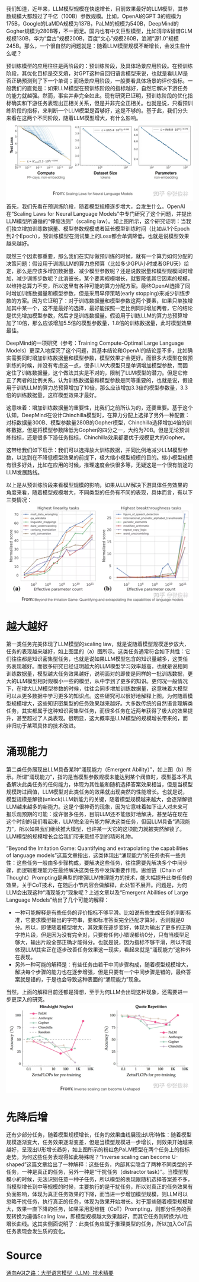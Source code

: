 我们知道，近年来，LLM模型规模在快速增长，目前效果最好的LLM模型，其参数规模大都超过了千亿（100B）参数规模。比如，OpenAI的GPT 3的规模为175B，Google的LaMDA规模为137B，PaLM的规模为540B，DeepMind的Gogher规模为280B等，不一而足。国内也有中文巨型模型，比如清华&智谱GLM规模130B，华为“盘古”规模200B，百度“文心”规模260B，浪潮“源1.0”规模245B。那么，一个很自然的问题就是：随着LLM模型规模不断增长，会发生些什么呢？

预训练模型的应用往往是两阶段的：预训练阶段，及具体场景应用阶段。在预训练阶段，其优化目标是交叉熵，对GPT这种自回归语言模型来说，也就是看LLM是否正确预测到了下一个单词；而场景应用阶段，一般要看具体场景的评价指标。一般我们的直觉是：如果LLM模型在预训练阶段的指标越好，自然它解决下游任务的能力就越强。然而，事实并非完全如此。现有研究已证明，预训练阶段的优化指标确实和下游任务表现出正相关关系，但是并非完全正相关。也就是说，只看预训练阶段的指标，来判断一个LLM模型是否够好，这是不够的。基于此，我们分头来看在这两个不同阶段，随着LLM模型增大，有什么影响。<br />![image.png](./img/1685934869146-6e3fe7e1-7f90-46a7-90cd-a95a5991c471.png?x-oss-process=image%2Fwatermark%2Ctype_d3F5LW1pY3JvaGVp%2Csize_41%2Ctext_Y2hteDA5MjlAdmlwLnFxLmNvbQ%3D%3D%2Ccolor_FFFFFF%2Cshadow_50%2Ct_80%2Cg_se%2Cx_10%2Cy_10#averageHue=%23f9f9f9&clientId=u65e2dab8-75ea-4&from=paste&height=320&id=ubcbc9c22&originHeight=614&originWidth=1440&originalType=binary&ratio=1&rotation=0&showTitle=false&size=271316&status=done&style=none&taskId=ua81b15c6-bd16-449e-9802-3485c9b37f6&title=&width=750)<br />首先，我们先看在预训练阶段，随着模型规模逐步增大，会发生什么。OpenAI在“Scaling Laws for Neural Language Models”中专门研究了这个问题，并提出LLM模型所遵循的“伸缩法则”（scaling law）。如上图所示，这个研究证明：当我们独立增加训练数据量、模型参数规模或者延长模型训练时间（比如从1个Epoch到2个Epoch），预训练模型在测试集上的Loss都会单调降低，也就是说模型效果越来越好。

既然三个因素都重要，那么我们在实际做预训练的时候，就有一个算力如何分配的决策问题：假设用于训练LLM的算力总预算（比如多少GPU小时或者GPU天）给定，那么是应该多增加数据量、减少模型参数呢？还是说数据量和模型规模同时增加，减少训练步数呢？此消彼长，某个要素规模增长，就要降低其它因素的规模，以维持总算力不变，所以这里有各种可能的算力分配方案。最终OpenAI选择了同时增加训练数据量和模型参数，但是采用早停策略(early stopping)来减少训练步数的方案。因为它证明了：对于训练数据量和模型参数这两个要素，如果只单独增加其中某一个，这不是最好的选择，最好能按照一定比例同时增加两者，它的结论是优先增加模型参数，然后才是训练数据量。假设用于训练LLM的算力总预算增加了10倍，那么应该增加5.5倍的模型参数量，1.8倍的训练数据量，此时模型效果最佳。

DeepMind的一项研究（参考：Training Compute-Optimal Large Language Models）更深入地探究了这个问题，其基本结论和OpenAI的结论差不多，比如确实需要同时增加训练数据量和模型参数，模型效果才会更好。而很多大模型在做预训练的时候，并没有考虑这一点，很多LLM大模型只是单调增加模型参数，而固定住了训练数据量，这个做法其实是不对的，限制了LLM模型的潜力。但是它修正了两者的比例关系，认为训练数据量和模型参数是同等重要的，也就是说，假设用于训练LLM的算力总预算增加了10倍，那么应该增加3.3倍的模型参数量，3.3倍的训练数据量，这样模型效果才最好。

这意味着：增加训练数据量的重要性，比我们之前所认为的，还要重要。基于这个认知，DeepMind在设计Chinchilla模型时，在算力分配上选择了另外一种配置：对标数据量300B、模型参数量280B的Gopher模型，Chinchilla选择增加4倍的训练数据，但是将模型参数降低为Gopher的四分之一，大约为70B。但是无论预训练指标，还是很多下游任务指标，Chinchilla效果都要优于规模更大的Gopher。

这带给我们如下启示：我们可以选择放大训练数据，并同比例地减少LLM模型参数，以达到在不降低模型效果的前提下，极大缩小模型规模的目的。缩小模型规模有很多好处，比如在应用的时候，推理速度会快很多等，无疑这是一个很有前途的LLM发展路线。

以上是从预训练阶段来看模型规模的影响，如果从LLM解决下游具体任务效果的角度来看，随着模型规模增大，不同类型的任务有不同的表现，具体而言，有以下三类情况：<br />![image.png](./img/1685934973462-3fe15375-1053-42e7-b4cd-a736ce4b73f6.png?x-oss-process=image%2Fwatermark%2Ctype_d3F5LW1pY3JvaGVp%2Csize_41%2Ctext_Y2hteDA5MjlAdmlwLnFxLmNvbQ%3D%3D%2Ccolor_FFFFFF%2Cshadow_50%2Ct_80%2Cg_se%2Cx_10%2Cy_10#averageHue=%23eae0d7&clientId=u65e2dab8-75ea-4&from=paste&height=399&id=u1d90718b&originHeight=766&originWidth=1440&originalType=binary&ratio=1&rotation=0&showTitle=false&size=492039&status=done&style=none&taskId=u18f07568-afff-43f8-967b-8cda79a94e9&title=&width=750)
<a name="fLCIv"></a>
# 越大越好
第一类任务完美体现了LLM模型的scaling law，就是说随着模型规模逐步放大，任务的表现越来越好，如上图里的（a）图所示。这类任务通常符合如下共性：它们往往都是知识密集型任务，也就是说如果LLM模型包含的知识量越多，这类任务表现越好。而很多研究已经证明越大的LLM模型学习效率越高，也就是说相同训练数据量，模型越大任务效果越好，说明面对的即使是同样的一批训练数据，更大的LLM模型相对规模小一些的模型，从中学到了更多的知识。更何况一般情况下，在增大LLM模型参数的时候，往往会同步增加训练数据量，这意味着大模型可以从更多数据中学习更多的知识点。这些研究可以很好地解释上图，为何随着模型规模增大，这些知识密集型的任务效果越来越好。大多数传统的自然语言理解类任务，其实都属于这种知识密集型任务，而很多任务在近两年获得了极大的效果提升，甚至超过了人类表现。很明显，这大概率是LLM模型的规模增长带来的，而非归功于某项具体的技术改进。
<a name="L1jN9"></a>
# 涌现能力
第二类任务展现出LLM具备某种“涌现能力（Emergent Ability）”，如上图（b）所示。所谓“涌现能力”，指的是当模型参数规模未能达到某个阀值时，模型基本不具备解决此类任务的任何能力，体现为其性能和随机选择答案效果相当，但是当模型规模跨过阀值，LLM模型对此类任务的效果就出现突然的性能增长。也就是说，模型规模是解锁(unlock)LLM新能力的关键，随着模型规模越来越大，会逐渐解锁LLM越来越多的新能力。这是个很神奇的现象，因为它意味着如下让人对未来可报乐观预期的可能：或许很多任务，目前LLM还不能很好地解决，甚至站在现在这个时刻的我们看起来，LLM完全没有能力解决这类任务，但因LLM具备“涌现能力”，所以如果我们继续推大模型，也许某一天它的这项能力就被突然解锁了。LLM模型的规模增长会给我们带来意想不到的精彩礼物。

“Beyond the Imitation Game: Quantifying and extrapolating the capabilities of language models”这篇文章指出，这类体现出“涌现能力”的任务也有一些共性：这些任务一般由多步骤构成，要解决这些任务，往往需要先解决多个中间步骤，而逻辑推理能力在最终解决这类任务中发挥重要作用。思维链（Chain of Thought）Prompting是典型的增强LLM推理能力的技术，能大幅提升此类任务的效果，关于CoT技术，在随后小节内容会做解释，此处暂不展开。问题是，为何LLM会出现这种“涌现能力”现象呢？上述文章以及“Emergent Abilities of Large Language Models”给出了几个可能的解释：

- 一种可能解释是有些任务的评价指标不够平滑。比如说有些生成任务的判断标准，它要求模型输出的字符串，要和标准答案完全匹配才算对，否则就是0分。所以，即使随着模型增大，其效果在逐步变好，体现为输出了更多的正确字符片段，但是因为没有完全对，只要有任何小错误都给0分，只有当模型足够大，输出片段全部正确才能得分。也就是说，因为指标不够平滑，所以不能体现LLM其实正在逐步改善任务效果这一现实，看起来就是“涌现能力”这种外在表现。
- 另外一种可能的解释是：有些任务由若干中间步骤构成，随着模型规模增大，解决每个步骤的能力也在逐步增强，但是只要有一个中间步骤是错的，最终答案就是错的，于是也会导致这种表面的“涌现能力”现象。

当然，上面的解释目前还都是猜想，至于为何LLM会出现这种现象，还需要进一步更深入的研究。<br />![image.png](./img/1685935189533-4a5439a0-aa3f-479b-a84b-9f489ff7a573.png?x-oss-process=image%2Fwatermark%2Ctype_d3F5LW1pY3JvaGVp%2Csize_41%2Ctext_Y2hteDA5MjlAdmlwLnFxLmNvbQ%3D%3D%2Ccolor_FFFFFF%2Cshadow_50%2Ct_80%2Cg_se%2Cx_10%2Cy_10#averageHue=%23fbfafa&clientId=u65e2dab8-75ea-4&from=paste&height=362&id=u9c018f9b&originHeight=695&originWidth=1440&originalType=binary&ratio=1&rotation=0&showTitle=false&size=355196&status=done&style=none&taskId=u444c4a44-943c-449c-8ed2-0d4ebfa1b9a&title=&width=750)
<a name="s51QU"></a>
# 先降后增
还有少部分任务，随着模型规模增长，任务的效果曲线展现出U形特性：随着模型规模逐渐变大，任务效果逐渐变差，但是当模型规模进一步增长，则效果开始越来越好，呈现出U形增长趋势，如上图所示的粉红色PaLM模型在两个任务上的指标走势。为何这些任务表现得如此特殊呢？“Inverse scaling can become U-shaped”这篇文章给出了一种解释：这些任务，内部其实隐含了两种不同类型的子任务，一种是真正的任务，另外一种是“干扰任务（distractor task）”。当模型规模小的时候，无法识别任意一种子任务，所以模型的表现跟随机选择答案差不多，当模型增长到中等规模的时候，主要执行的是干扰任务，所以对真正的任务效果有负面影响，体现为真正任务效果的下降，而当进一步增加模型规模，则LLM可以忽略干扰任务，执行真正的任务，体现为效果开始增长。对于那些随着模型规模增大，效果一直下降的任务，如果采用思维链（CoT）Prompting，则部分任务的表现转换为遵循Scaling law，即模型规模越大效果越好，而其它任务则转换为U性增长曲线。这其实侧面说明了：此类任务应属于推理类型的任务，所以加入CoT后任务表现会发生质的变化。
<a name="gopHM"></a>
# Source
[通向AGI之路：大型语言模型（LLM）技术精要](https://zhuanlan.zhihu.com/p/597586623)
